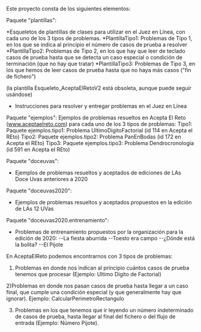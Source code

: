 

Este proyecto consta de los siguientes elementos:

Paquete "plantillas":

*Esqueletos de plantillas de clases para utilizar en el Juez en Línea, con cada uno de los 3 tipos de problemas.
	*PlantillaTipo1: Problemas de Tipo 1, en los que se indica al principio el número de casos de prueba a resolver
	*PlantillaTipo2: Problemas de Tipo 2, en los que hay que leer de teclado casos de prueba hasta que se detecta un caso especial o condición de terminación (que no hay que tratar)
	*PlantillaTipo3: Problemas de Tipo 3, en los que hemos de leer casos de prueba hasta que no haya más casos ("fin de fichero")

(la plantilla Esqueleto_AceptaElRetoV2  está obsoleta, aunque puede seguir usándose)
* Instrucciones para resolver y entregar problemas en el Juez en Línea

Paquete "ejemplos":
Ejemplos de problemas resueltos en Acepta El Reto (www.aceptaelreto.com) para cada uno de los 3 tipos de problemas:
	Tipo1: Paquete ejemplos.tipo1: Problema UltimoDigitoFactorial (id 114 en Acepta el REto)
	Tipo2: Paquete ejemplos.tipo2: Problema PanEnBodas (id 172 en Acepta el REto)
	Tipo3: Paquete ejemplos.tipo3: Problema Dendrocronologia (id 591 en Acepta el REto)


Paquete "doceuvas":
* Ejemplos de problemas resueltos y aceptados de ediciones de LAs Doce Uvas anteriores a 2020

Paquete "doceuvas2020":
* Ejemplos de problemas resueltos y aceptados propuestos en la edición de LAs 12 UVas

Paquete "doceuvas2020.entrenamiento":
* Problemas de entrenamiento propuestos por la organización para la edición de 2020:
--La fiesta aburrida
--Toesto era campo
--¿Dónde está la bolita?
--El Pijote


En AceptaElReto podemos encontrarnos con 3 tipos de problemas:


1) Problemas en donde nos indican al principio cuántos casos de prueba tenemos que procesar (Ejemplo: Ultimo Dígito de  Factorial)

2)Problemas en donde nos pasan casos de prueba hasta llegar a un caso final, que cumple una
condición especial (y que generalmente hay que ignorar). Ejemplo: CalcularPerimetroRectangulo

3) Problemas en los que tenemos que ir leyendo un número indeterminado de casos de prueba, hasta llegar al final del fichero o del flujo de entrada (Ejemplo: Número Pijote).